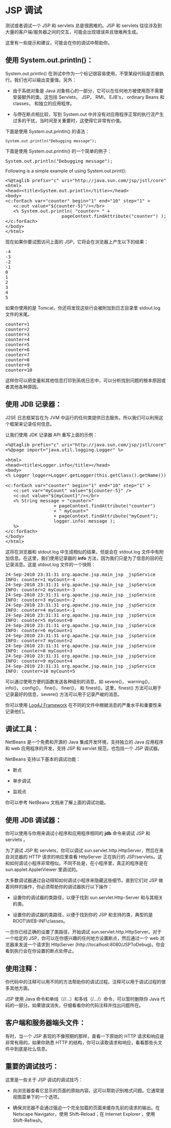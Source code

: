 # JSP 调试 

测试或者调试一个 JSP 和 servlets 总是很困难的。JSP 和 servlets 往往涉及到大量的客户端/服务器之间的交互，可能会出现错误并且很难再生成。 

这里有一些提示和建议，可能会在你的调试中帮助你。 

## 使用 System.out.println()： 

System.out.println() 在测试中作为一个标记很容易使用，不管某段代码是否被执行。我们也可以输出变量值。另外：

- 由于系统对象是 Java 对象核心的一部分，它可以在任何地方被使用而不需要安装额外的类。这包括 Servlets， JSP， RMI， EJB's， ordinary Beans 和 classes， 和独立的应用程序。

- 与停在断点相比较，写到 System.out 中并没有对应用程序正常的执行流产生过多的干扰，当时间至关重要时，这使得它非常有价值。

下面是使用 System.out.println() 的语法：

```
System.out.println("Debugging message");
```

下面是使用 System.out.println() 的一个简单的例子：

<pre class="prettyprint notranslate">
System.out.println("Debugging message");
</pre>
<p>Following is a simple example of using System.out.print():</p>
<pre class="prettyprint notranslate tryit">
&lt;%@taglib prefix="c" uri="http://java.sun.com/jsp/jstl/core" %&gt;
&lt;html&gt;
&lt;head&gt;&lt;title&gt;System.out.println&lt;/title&gt;&lt;/head&gt;
&lt;body&gt;
&lt;c:forEach var="counter" begin="1" end="10" step="1" &gt;
   &lt;c:out value="${counter-5}"/&gt;&lt;/br&gt;
   &lt;% System.out.println( "counter= " + 
                     pageContext.findAttribute("counter") ); %&gt;
&lt;/c:forEach&gt;
&lt;/body&gt;
&lt;/html&gt;
</pre>


现在如果你要试图访问上面的 JSP，它将会在浏览器上产生以下的结果：

<pre class="result notranslate">
-4
-3
-2
-1
0
1
2
3
4
5
</pre>


如果你使用的是 Tomcat，你还将发现这些行会被附加到日志目录里 stdout.log  文件的末尾。

<pre class="prettyprint notranslate">
counter=1
counter=2
counter=3
counter=4
counter=5
counter=6
counter=7
counter=8
counter=9
counter=10
</pre>


这样你可以把变量和其他信息打印到系统日志中，可以分析找到问题的根本原因或者其他各种原因。 

## 使用 JDB 记录器： 

J2SE 日志框架旨在为 JVM 中运行的任何类提供日志服务。所以我们可以利用这个框架来记录任何信息。

让我们使用 JDK 记录器 API 重写上面的示例：

<pre class="prettyprint notranslate">
&lt;%@taglib prefix="c" uri="http://java.sun.com/jsp/jstl/core" %&gt;
&lt;%@page import="java.util.logging.Logger" %&gt;

&lt;html&gt;
&lt;head&gt;&lt;title&gt;Logger.info&lt;/title&gt;&lt;/head&gt;
&lt;body&gt;
&lt;% Logger logger=Logger.getLogger(this.getClass().getName());%&gt;

&lt;c:forEach var="counter" begin="1" end="10" step="1" &gt;
   &lt;c:set var="myCount" value="${counter-5}" /&gt;
   &lt;c:out value="${myCount}"/&gt;&lt;/br&gt;
   &lt;% String message = "counter="
                  + pageContext.findAttribute("counter")
                  + " myCount="
                  + pageContext.findAttribute("myCount");
                  logger.info( message );
   %&gt;
&lt;/c:forEach&gt;
&lt;/body&gt;
&lt;/html&gt;
</pre>


这将在浏览器和 stdout.log 中生成相似的结果，但是会在 stdout.log 文件中有附加信息。在这里，我们使用记录器的 **info** 方法，因为我们只是为了信息的目的在记录消息。这是 stdout.log 文件的一个快照：

<pre class="result notranslate">
24-Sep-2010 23:31:31 org.apache.jsp.main_jsp _jspService
INFO: counter=1 myCount=-4
24-Sep-2010 23:31:31 org.apache.jsp.main_jsp _jspService
INFO: counter=2 myCount=-3
24-Sep-2010 23:31:31 org.apache.jsp.main_jsp _jspService
INFO: counter=3 myCount=-2
24-Sep-2010 23:31:31 org.apache.jsp.main_jsp _jspService
INFO: counter=4 myCount=-1
24-Sep-2010 23:31:31 org.apache.jsp.main_jsp _jspService
INFO: counter=5 myCount=0
24-Sep-2010 23:31:31 org.apache.jsp.main_jsp _jspService
INFO: counter=6 myCount=1
24-Sep-2010 23:31:31 org.apache.jsp.main_jsp _jspService
INFO: counter=7 myCount=2
24-Sep-2010 23:31:31 org.apache.jsp.main_jsp _jspService
INFO: counter=8 myCount=3
24-Sep-2010 23:31:31 org.apache.jsp.main_jsp _jspService
INFO: counter=9 myCount=4
24-Sep-2010 23:31:31 org.apache.jsp.main_jsp _jspService
INFO: counter=10 myCount=5
</pre>


可以通过使用方便的函数发送各种级别的消息，如 severe()， warning()， info()， config()， fine()， finer()， 和  finest()。这里，finest()  方法可以用于记录最好的信息，severe()  方法可以用于记录严峻的消息。

你可以使用 [Log4J Framework](http://www.tutorialspoint.com/log4j/index.htm) 在不同的文件中根据消息的严重水平和重要性来记录他们。 

## 调试工具： 

NetBeans 是一个免费和开源的 Java 集成开发环境，支持独立的 Java 应用程序和 web 应用程序的开发，支持 JSP 和 servlet 规范，也包括一个 JSP 调试器。 

NetBeans 支持以下基本的调试功能： 

- 断点

- 单步调试

- 监视点

你可以参考 NetBeans 文档来了解上面的调试功能。

## 使用 JDB 调试器：

你可以使用与你用来调试小程序和应用程序相同的 **jdb** 命令来调试 JSP 和 servlets 。

为了调试 JSP 和 servlets，你可以调试 sun.servlet.http.HttpServer，然后在来自浏览器的 HTTP 请求的响应里查看 HttpServer 正在执行的 JSP/servlets。这和如何调试小程序非常相似。不同不处是，在小程序里，真正的程序是在 sun.applet.AppletViewer 里调试的。 

大多数调试器通过自动得知如何调试小程序来隐藏这些细节。直到它们对 JSP 做着同样的操作，你必须帮助你的调试器执行以下操作： 

- 设置你的调试器的类路径，以便于找到 sun.servlet.Http-Server 和与其相关的类。

- 设置你的调试器的类路径，以便于找到你的 JSP 和支持的类，典型的是 ROOT\WEB-INF\classes。

一旦你已经正确的设置了类路径，开始调试 sun.servlet.http.HttpServer。对于一个给定的 JSP，你可以在你感兴趣的任何地方设置断点，然后通过一个 web 浏览器来发送一个请求到 HttpServer (http://localhost:8080/JSPToDebug)。你会看到执行会在你设置的断点处停止。

## 使用注释：

你代码中的注释可以用不同的方法帮助你的调试过程。注释可以用于调试过程的很多其他方面。

JSP 使用 Java 命令和单线（//...）和多线（/*...*/）命令，可以暂时删除你 Java 代码的一部分。如果错误消失，仔细看看你的代码注释并找出问题所在。

## 客户端和服务器端头文件： 

有时，当一个 JSP 表现的不像预期的那样，查看一下原始的 HTTP 请求和响应是非常有用的。如果你熟悉 HTTP 的结构，你可以读取请求和响应，看看那些头文件中到底是社么信息。

## 重要的调试技巧： 

这里是一些关于 JSP 调试的调试技巧：

- 向浏览器查看它显示的页面的原始内容。这可以帮助识别格式问题。它通常是视图菜单下的一个选项。

- 确保浏览器不会通过强迫一个完全加载的页面来缓存先前的请求的输出。在 Netscape Navigator，使用 Shift-Reload；在 Internet Explorer ，使用 Shift-Refresh。
